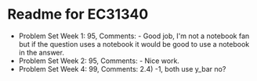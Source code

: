 # Readme for EC31340
- Problem Set Week 1: 95, Comments: - Good job, I'm not a notebook fan but if the question uses a notebook it would be good to use a notebook in the answer.
- Problem Set Week 2: 95, Comments: - Nice work.
- Problem Set Week 4: 99, Comments: 2.4) -1, both use y_bar no?